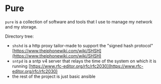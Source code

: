 # Pure

`pure` is a collection of software and tools that I use to manage my network and my storage.

Directory tree:
- `shshd` is a http proxy tailor-made to support the "signed hash protocol"
    [https://www.theiphonewiki.com/wiki/SHSH](https://www.theiphonewiki.com/wiki/SHSH)
- `sntpd` is a sntp v4 server that relays the time of the system on which it is running
    [https://www.rfc-editor.org/rfc/rfc2030](https://www.rfc-editor.org/rfc/rfc2030)
- the rest of the project is just basic ansible
